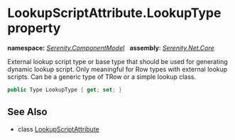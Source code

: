 # LookupScriptAttribute.LookupType property
**namespace:** *[Serenity.ComponentModel](../../README.md#serenity.componentmodel-namespace)*   **assembly**: *[Serenity.Net.Core](../../README.md)*

External lookup script type or base type that should be used for generating dynamic lookup script. Only meaningful for Row types with external lookup scripts. Can be a generic type of TRow or a simple lookup class.

```csharp
public Type LookupType { get; set; }
```

## See Also

* class [LookupScriptAttribute](../LookupScriptAttribute.md)
